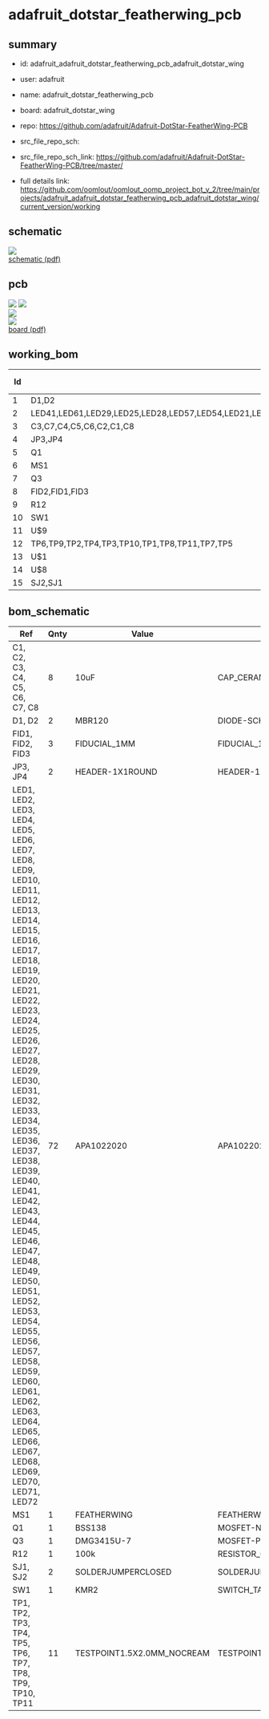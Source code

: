 # adafruit_dotstar_featherwing_pcb
 
## summary 
* id: adafruit_adafruit_dotstar_featherwing_pcb_adafruit_dotstar_wing
* user: adafruit
* name: adafruit_dotstar_featherwing_pcb
* board: adafruit_dotstar_wing
* repo: https://github.com/adafruit/Adafruit-DotStar-FeatherWing-PCB



* src_file_repo_sch: 
* src_file_repo_sch_link: https://github.com/adafruit/Adafruit-DotStar-FeatherWing-PCB/tree/master/
* full details link: https://github.com/oomlout/oomlout_oomp_project_bot_v_2/tree/main/projects/adafruit_adafruit_dotstar_featherwing_pcb_adafruit_dotstar_wing/current_version/working  

## schematic  
![](working_schematic_600.png)  
[schematic (pdf)](working_schematic.pdf)  

## pcb  
![](working_3d_600.png) 
![](working_3d_front_600.png)  
![](working_3d_back_600.png)  
![](working_600.png)  
[board (pdf)](working.pdf)  

## working_bom
| Id | Designator | Footprint | Quantity | Designation | Supplier and ref |  | None | 
| --- | --- | --- | --- | --- | --- | --- | --- | 
| 1 | D1,D2 | SOD-123 | 2 | MBR120 |  |  | [''] | 
| 2 | LED41,LED61,LED29,LED25,LED28,LED57,LED54,LED21,LED37,LED51,LED6,LED46,LED59,LED50,LED19,LED11,LED24,LED26,LED39,LED64,LED3,LED38,LED42,LED49,LED62,LED7,LED48,LED31,LED4,LED52,LED35,LED10,LED70,LED58,LED47,LED9,LED55,LED16,LED17,LED43,LED71,LED40,LED60,LED2,LED45,LED22,LED15,LED12,LED18,LED8,LED1,LED53,LED72,LED56,LED27,LED68,LED66,LED36,LED69,LED30,LED5,LED34,LED32,LED63,LED44,LED67,LED20,LED33,LED23,LED65,LED13,LED14 | APA102_2020 | 72 |  |  |  | [''] | 
| 3 | C3,C7,C4,C5,C6,C2,C1,C8 | 0805-NO | 8 | 10uF |  |  | [''] | 
| 4 | JP3,JP4 | 1X01_ROUND | 2 |  |  |  | [''] | 
| 5 | Q1 | SOT23-WIDE | 1 | BSS138 |  |  | [''] | 
| 6 | MS1 | FEATHERWING | 1 | FEATHERWING |  |  | [''] | 
| 7 | Q3 | SOT23-WIDE | 1 | DMG3415U-7 |  |  | [''] | 
| 8 | FID2,FID1,FID3 | FIDUCIAL_1MM | 3 | FIDUCIAL_1MM |  |  | [''] | 
| 9 | R12 | 0603-NO | 1 | 100k |  |  | [''] | 
| 10 | SW1 | BTN_KMR2_4.6X2.8 | 1 | KMR2 |  |  | [''] | 
| 11 | U$9 | ADAFRUIT_3.5MM | 1 |  |  |  | [''] | 
| 12 | TP6,TP9,TP2,TP4,TP3,TP10,TP1,TP8,TP11,TP7,TP5 | PAD-1.5X2.0 | 11 |  |  |  | [''] | 
| 13 | U$1 | ADAFRUIT_TEXT_20MM | 1 |  |  |  | [''] | 
| 14 | U$8 | FEATHERLOGO_MED | 1 |  |  |  | [''] | 
| 15 | SJ2,SJ1 | SOLDERJUMPER_CLOSEDWIRE | 2 |  |  |  | [''] | 


## bom_schematic
| Ref | Qnty | Value | Cmp name | Footprint | Description | Vendor | DNP | 
| --- | --- | --- | --- | --- | --- | --- | --- | 
| C1, C2, C3, C4, C5, C6, C7, C8 | 8 | 10uF | CAP_CERAMIC0805-NOOUTLINE | working:0805-NO |  |  |  | 
| D1, D2 | 2 | MBR120 | DIODE-SCHOTTKYSOD-123 | working:SOD-123 |  |  |  | 
| FID1, FID2, FID3 | 3 | FIDUCIAL_1MM | FIDUCIAL_1MM | working:FIDUCIAL_1MM |  |  |  | 
| JP3, JP4 | 2 | HEADER-1X1ROUND | HEADER-1X1ROUND | working:1X01_ROUND |  |  |  | 
| LED1, LED2, LED3, LED4, LED5, LED6, LED7, LED8, LED9, LED10, LED11, LED12, LED13, LED14, LED15, LED16, LED17, LED18, LED19, LED20, LED21, LED22, LED23, LED24, LED25, LED26, LED27, LED28, LED29, LED30, LED31, LED32, LED33, LED34, LED35, LED36, LED37, LED38, LED39, LED40, LED41, LED42, LED43, LED44, LED45, LED46, LED47, LED48, LED49, LED50, LED51, LED52, LED53, LED54, LED55, LED56, LED57, LED58, LED59, LED60, LED61, LED62, LED63, LED64, LED65, LED66, LED67, LED68, LED69, LED70, LED71, LED72 | 72 | APA1022020 | APA1022020 | working:APA102_2020 |  |  |  | 
| MS1 | 1 | FEATHERWING | FEATHERWING | working:FEATHERWING |  |  |  | 
| Q1 | 1 | BSS138 | MOSFET-NWIDE | working:SOT23-WIDE |  |  |  | 
| Q3 | 1 | DMG3415U-7 | MOSFET-PWIDE | working:SOT23-WIDE |  |  |  | 
| R12 | 1 | 100k | RESISTOR_0603_NOOUT | working:0603-NO |  |  |  | 
| SJ1, SJ2 | 2 | SOLDERJUMPERCLOSED | SOLDERJUMPERCLOSED | working:SOLDERJUMPER_CLOSEDWIRE |  |  |  | 
| SW1 | 1 | KMR2 | SWITCH_TACT_SMT4.6X2.8 | working:BTN_KMR2_4.6X2.8 |  |  |  | 
| TP1, TP2, TP3, TP4, TP5, TP6, TP7, TP8, TP9, TP10, TP11 | 11 | TESTPOINT1.5X2.0MM_NOCREAM | TESTPOINT1.5X2.0MM_NOCREAM | working:PAD-1.5X2.0 |  |  |  | 



